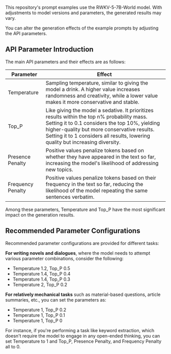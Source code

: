 This repository's prompt examples use the RWKV-5-7B-World model. With adjustments to model versions and parameters, the generated results may vary.

You can alter the generation effects of the example prompts by adjusting the API parameters.

## API Parameter Introduction

The main API parameters and their effects are as follows:

| Parameter  | Effect |
| ---  | --- |
| Temperature | Sampling temperature, similar to giving the model a drink. A higher value increases randomness and creativity, while a lower value makes it more conservative and stable. |
| Top_P | Like giving the model a sedative. It prioritizes results within the top n% probability mass. Setting it to 0.1 considers the top 10%, yielding higher-quality but more conservative results. Setting it to 1 considers all results, lowering quality but increasing diversity. |
| Presence Penalty | Positive values penalize tokens based on whether they have appeared in the text so far, increasing the model's likelihood of addressing new topics. |
| Frequency Penalty | Positive values penalize tokens based on their frequency in the text so far, reducing the likelihood of the model repeating the same sentences verbatim. |

Among these parameters, Temperature and Top_P have the most significant impact on the generation results.

## Recommended Parameter Configurations

Recommended parameter configurations are provided for different tasks:

**For writing novels and dialogues**, where the model needs to attempt various parameter combinations, consider the following:

- Temperature 1.2, Top_P 0.5
- Temperature 1.4, Top_P 0.4
- Temperature 1.4, Top_P 0.3
- Temperature 2, Top_P 0.2

**For relatively mechanical tasks** such as material-based questions, article summaries, etc., you can set the parameters as:

- Temperature 1, Top_P 0.2
- Temperature 1, Top_P 0.1
- Temperature 1, Top_P 0

For instance, if you're performing a task like keyword extraction, which doesn't require the model to engage in any open-ended thinking, you can set Temperature to 1 and Top_P, Presence Penalty, and Frequency Penalty all to 0.